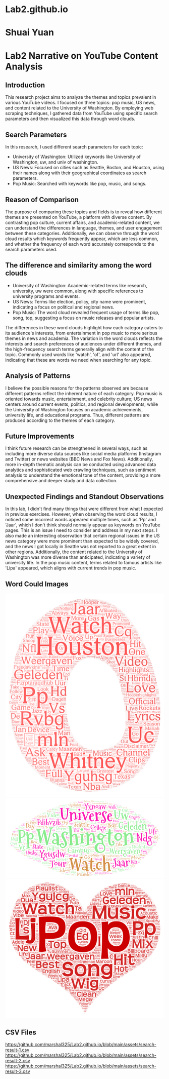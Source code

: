 # Lab2.github.io

# Shuai Yuan
# Lab2 Narrative on YouTube Content Analysis

## Introduction
This research project aims to analyze the themes and topics prevalent in various YouTube videos. I focused on three topics: pop music, US news, and content related to the University of Washington. By employing web scraping techniques, I gathered data from YouTube using specific search parameters and then visualized this data through word clouds.

## Search Parameters
In this research, I used different search parameters for each topic:
- University of Washington: Utilized keywords like University of Washington, uw, and univ of washington.
- US News: Focused on cities such as Seattle, Boston, and Houston, using their names along with their geographical coordinates as search parameters.
- Pop Music: Searched with keywords like pop, music, and songs.

## Reason of Comparison
The purpose of comparing these topics and fields is to reveal how different themes are presented on YouTube, a platform with diverse content. By contrasting pop culture, current affairs, and academic-related content, we can understand the differences in language, themes, and user engagement between these categories. Additionally, we can observe through the word cloud results which keywords frequently appear, which are less common, and whether the frequency of each word accurately corresponds to the search parameters used.

## The difference and similarity among the word clouds
- University of Washington: Academic-related terms like research, university, uw were common, along with specific references to university programs and events.
- US News: Terms like election, policy, city name were prominent, indicating a focus on political and regional news.
- Pop Music: The word cloud revealed frequent usage of terms like pop, song, top, suggesting a focus on music releases and popular artists.

The differences in these word clouds highlight how each category caters to its audience's interests, from entertainment in pop music to more serious themes in news and academia. The variation in the word clouds reflects the interests and search preferences of audiences under different themes, and the high-frequency search terms generally align with the content of the topic. Commonly used words like 'watch', 'of', and 'url' also appeared, indicating that these are words we need when searching for any topic.

## Analysis of Patterns
I believe the possible reasons for the patterns observed are because different patterns reflect the inherent nature of each category. Pop music is oriented towards music, entertainment, and celebrity culture; US news centers around current events, politics, and regional developments; while the University of Washington focuses on academic achievements, university life, and educational programs. Thus, different patterns are produced according to the themes of each category.

## Future Improvements
I think future research can be strengthened in several ways, such as including more diverse data sources like social media platforms (Instagram and Twitter) or news websites (BBC News and Fox News). Additionally, more in-depth thematic analysis can be conducted using advanced data analytics and sophisticated web crawling techniques, such as sentiment analysis to understand the emotional tone of the content, providing a more comprehensive and deeper study and data collection.

## Unexpected Findings and Standout Observations
In this lab, I didn't find many things that were different from what I expected in previous exercises. However, when observing the word cloud results, I noticed some incorrect words appeared multiple times, such as 'Pp' and 'Jaar', which I don't think should normally appear as keywords on YouTube pages. This is an issue I need to consider and address in my next steps. I also made an interesting observation that certain regional issues in the US news category were more prominent than expected to be widely covered, and the news I got locally in Seattle was not reported to a great extent in other regions. Additionally, the content related to the University of Washington was more diverse than anticipated, indicating a variety of university life. In the pop music content, terms related to famous artists like 'Lipa' appeared, which aligns with current trends in pop music.

## Word Could Images
![image](https://github.com/marshal325/Lab2.github.io/blob/main/img/wordcloud-1.png)
![image](https://github.com/marshal325/Lab2.github.io/blob/main/img/wordcloud-2.png)
![image](https://github.com/marshal325/Lab2.github.io/blob/main/img/wordcloud-3.png)

## CSV Files
https://github.com/marshal325/Lab2.github.io/blob/main/assets/search-result-1.csv
https://github.com/marshal325/Lab2.github.io/blob/main/assets/search-result-2.csv
https://github.com/marshal325/Lab2.github.io/blob/main/assets/search-result-3.csv